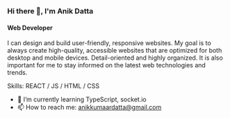 ### Hi there 👋, I'm Anik Datta
#### Web Developer

I can design and build user-friendly, responsive websites. My goal is to always create high-quality, accessible websites that are optimized for both desktop and mobile devices.
Detail-oriented and highly organized. It is also important for me to stay informed on the latest web technologies and trends.

Skills: REACT / JS / HTML / CSS

- 🌱 I’m currently learning TypeScript, socket.io 
- 📫 How to reach me: anikkumaardatta@gmail.com 
